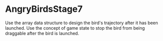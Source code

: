 # AngryBirdsStage7
Use the array data structure to design the bird's trajectory after it has been launched.
Use the concept of game state to stop the bird from being draggable after the bird is launched.
